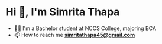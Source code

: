 <h1 align="left">Hi 👋, I'm Simrita Thapa</h1>
<!-- <img align="right"src="https://encrypted-tbn0.gstatic.com/images?q=tbn:ANd9GcR9HgneSNt2EbVsrodX89vQMqGT_uC6pLy2omsGK3EYARKC33heJu26gJpnD1GN1Y3iNFo&usqp=CAU" width="250" height="200" /> -->

- 👩‍🎓 I'm a Bachelor student at NCCS College, majoring BCA
- 📫 How to reach me **simritathapa45@gmail.com**



